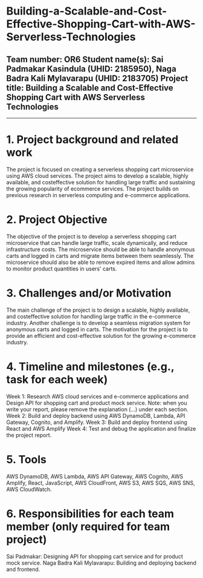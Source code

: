 # Building-a-Scalable-and-Cost-Effective-Shopping-Cart-with-AWS-Serverless-Technologies
Team number: OR6
Student name(s): Sai Padmakar Kasindula (UHID: 2185950), Naga Badra Kali
Mylavarapu (UHID: 2183705)
Project title: Building a Scalable and Cost-Effective Shopping Cart with AWS
Serverless Technologies
------------------------------------------------------------------------------------------------------------
---------
# 1. Project background and related work
The project is focused on creating a serverless shopping cart microservice using AWS
cloud services. The project aims to develop a scalable, highly available, and costeffective
solution for handling large traffic and sustaining the growing popularity of ecommerce
services. The project builds on previous research in serverless computing and
e-commerce applications.

# 2. Project Objective
The objective of the project is to develop a serverless shopping cart microservice that
can handle large traffic, scale dynamically, and reduce infrastructure costs. The
microservice should be able to handle anonymous carts and logged in carts and migrate
items between them seamlessly. The microservice should also be able to remove
expired items and allow admins to monitor product quantities in users' carts.

# 3. Challenges and/or Motivation
The main challenge of the project is to design a scalable, highly available, and costeffective
solution for handling large traffic in the e-commerce industry. Another
challenge is to develop a seamless migration system for anonymous carts and logged in
carts. The motivation for the project is to provide an efficient and cost-effective solution
for the growing e-commerce industry.

# 4. Timeline and milestones (e.g., task for each week)
Week 1: Research AWS cloud services and e-commerce applications and Design API
for shopping cart and product mock service.
Note: when you write your report, please remove the explanation (…) under each section.
Week 2: Build and deploy backend using AWS DynamoDB, Lambda, API Gateway,
Cognito, and Amplify.
Week 3: Build and deploy frontend using React and AWS Amplify
Week 4: Test and debug the application and finalize the project report.

# 5. Tools
AWS DynamoDB, AWS Lambda, AWS API Gateway, AWS Cognito, AWS Amplify, React,
JavaScript, AWS CloudFront, AWS S3, AWS SQS, AWS SNS, AWS CloudWatch.

# 6. Responsibilities for each team member (only required for team project)
Sai Padmakar: Designing API for shopping cart service and for product mock service.
Naga Badra Kali Mylavarapu: Building and deploying backend and frontend.
